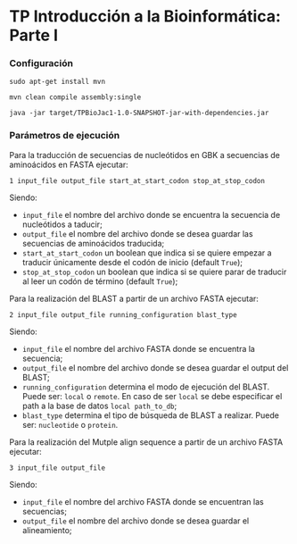 # TP Introducción a la Bioinformática: Parte I
### Configuración
`sudo apt-get install mvn`

`mvn clean compile assembly:single`

`java -jar target/TPBioJac1-1.0-SNAPSHOT-jar-with-dependencies.jar`

### Parámetros de ejecución
Para la traducción de secuencias de nucleótidos en GBK a secuencias de aminoácidos en FASTA ejecutar:

`1 input_file output_file start_at_start_codon stop_at_stop_codon`

Siendo:
* `input_file` el nombre del archivo donde se encuentra la secuencia de nucleótidos a taducir;
* `output_file` el nombre del archivo donde se desea guardar las secuencias  de aminoácidos traducida;
* `start_at_start_codon` un boolean que indica si se quiere empezar a traducir únicamente desde el codón de inicio (default `True`);
* `stop_at_stop_codon` un boolean que indica si se quiere parar de traducir al leer un codón de término  (default `True`);

Para la realización del BLAST a partir de un archivo FASTA ejecutar:

`2 input_file output_file running_configuration blast_type`

Siendo:
* `input_file` el nombre del archivo FASTA donde se encuentra la secuencia;
* `output_file` el nombre del archivo donde se desea guardar el output del BLAST;
* `running_configuration` determina el modo de ejecución del BLAST. Puede ser: `local` o `remote`. En caso de ser `local` se debe especificar el path a la base de datos `local path_to_db`;
* `blast_type` determina el tipo de búsqueda de BLAST a realizar. Puede ser: `nucleotide` o `protein`.

Para la realización del Mutple align sequence a partir de un archivo FASTA ejecutar:

`3 input_file output_file`

Siendo:
* `input_file` el nombre del archivo FASTA donde se encuentran las secuencias;
* `output_file` el nombre del archivo donde se desea guardar el alineamiento;

